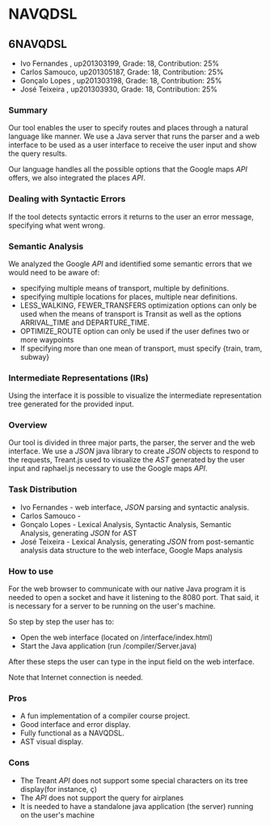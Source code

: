 # NAVQDSL

## 6NAVQDSL
* Ivo Fernandes , up201303199, Grade: 18, Contribution: 25%
* Carlos Samouco, up201305187, Grade: 18, Contribution: 25%
*	Gonçalo Lopes , up201303198, Grade: 18, Contribution: 25%
* José Teixeira , up201303930, Grade: 18, Contribution: 25%



### Summary
Our tool enables the user to specify routes and places through a natural language like manner. We use a Java server that runs the parser and a web interface to be used as a user interface to receive the user input and show the query results.

Our language handles all the possible options that the Google maps _API_ offers, we also integrated the places _API_.

### Dealing with Syntactic Errors
If the tool detects syntactic errors it returns to the user an error message, specifying what went wrong.

### Semantic Analysis
We analyzed the Google _API_ and identified some semantic errors that we would need to be aware of:
* specifying multiple means of transport, multiple by definitions.
* specifying multiple locations for places, multiple near definitions.
* LESS_WALKING, FEWER_TRANSFERS optimization options can only be used when the means of transport is Transit as well as the options ARRIVAL_TIME and DEPARTURE_TIME.
* OPTIMIZE_ROUTE option can only be used if the user defines two or more waypoints
* If specifying more than one mean of transport, must specify {train, tram, subway}


### Intermediate Representations (IRs)
Using the interface it is possible to visualize the intermediate representation tree generated for the provided input.

### Overview
Our tool is divided in three major parts, the parser, the server and the web interface.
We use a _JSON_ java library to create _JSON_ objects to respond to the requests, Treant.js used to visualize the _AST_ generated by the user input and raphael.js necessary to use the Google maps _API_.

### Task Distribution
* Ivo Fernandes - web interface, _JSON_ parsing and syntactic analysis.
* Carlos Samouco -
*	Gonçalo Lopes - Lexical Analysis, Syntactic Analysis, Semantic Analysis, generating _JSON_ for AST
* José Teixeira - Lexical Analysis, generating _JSON_ from post-semantic analysis data structure to the web interface, Google Maps analysis

### How to use

For the web browser to communicate with our native Java program it is needed to open a socket and have it listening to the 8080 port. That said, it is necessary for a server to be running on the user's machine.

So step by step the user has to:

* Open the web interface (located on /interface/index.html)
* Start the Java application (run /compiler/Server.java)

After these steps the user can type in the input field on the web interface.

Note that Internet connection is needed.

### Pros

* A fun implementation of a compiler course project.
* Good interface and error display.
* Fully functional as a NAVQDSL.  
* AST visual display.


### Cons

* The Treant _API_ does not support some special characters on its tree display(for instance, ç)
* The _API_ does not support the query for airplanes
* It is needed to have a standalone java application (the server) running on the user's machine
